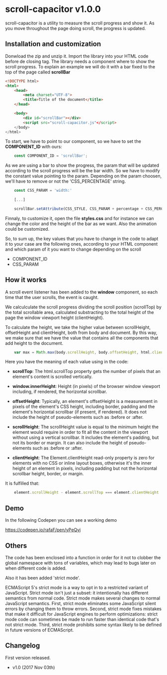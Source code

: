 # scroll-capacitor v1.0.0
scroll-capacitor is a utility to measure the scroll progress and show it. As you move throughout the page doing scroll, the progress is updated. 

## Installation and customization
Donwload the zip and unzip it. Import the library into your HTML code before de **<body>** closing tag. The library needs a component where to show the scroll progress. To explain an example we will do it with a bar fixed to the top of the page called **scrollBar**

```html
<!DOCTYPE html>
<html>
	<head>
		<meta charset="UTF-8">
		<title>Title of the document</title>
	</head>

	<body>
		<div id="scrollBar"></div>
		<script src="scroll-capacitor.js"</script>
	</body>
</html>
```
To start, we have to point to our component, so we have to set the **COMPONENT_ID** with ours:

```javaScript
    const COMPONENT_ID = 'scrollBar';
```

As we are using a bar to show the progress, the param that will be updated according to the scroll progress will be the bar width. So we have to modify the constant value pointing to the param. Depending on the param choosen, we'll have to remove or not the 'CSS_PERCENTAGE' string.

```javaScript
    const CSS_PARAM = 'width:'
    
    [...]

    scrollBar.setAttribute(CSS_STYLE, CSS_PARAM + percentage + CSS_PERCENTAGE);
```

Finnaly, to customize it, open the file **styles.css** and for instance we can change the color and the height of the bar as we want. Also the animation could be customized.

So, to sum up, the key values that you have to change in the code to adapt it to your case are the following ones, according to your HTML component and which param of it you want to change depending on the scroll

- COMPONENT_ID
- CSS_PARAM

## How it works
A scroll event listener has been added to the **window** component, so each time that the user scrolls, the event is caught. 

We calculculate the scroll progress dividing the scroll position (scrollTop) by the total scrollable area, calculated substracting to the total height of the page the window viewport height (clientHeight).

To calculate the height, we take the higher value between scrollHeight, offsetHeight and clientHeight, both from body and document. By this way, we make sure that we have the value that contains all the components that add height to the document.

```javaScript
    var max = Math.max(body.scrollHeight, body.offsetHeight, html.clientHeight, html.scrollHeight, html.offsetHeight);
```
Here you have the meaning of each value using in the code:

- **scrollTop**: The html.scrollTop property gets the number of pixels that an element's content is scrolled vertically.

- **window.innerHeight**: Height (in pixels) of the browser window viewport including, if rendered, the horizontal scrollbar.

- **offsetHeight**: Typically, an element's offsetHeight is a measurement in pixels of the element's CSS height, including border, padding and the element's horizontal scrollbar (if present, if rendered). It does not include the height of pseudo-elements such as :before or :after.

- **scrollHeight**: The scrollHeight value is equal to the minimum height the element would require in order to fit all the content in the viewport without using a vertical scrollbar. It includes the element's padding, but not its border or margin. It can also include the height of pseudo-elements such as :before or :after.

- **clientHeight**: The Element.clientHeight read-only property is zero for elements with no CSS or inline layout boxes, otherwise it's  the inner height of an element in pixels, including padding but not the horizontal scrollbar height, border, or margin.

It is fulfilled that: 

```javaScript
    element.scrollHeight - element.scrollTop === element.clientHeight
```

## Demo
In the following Codepen you can see a working demo

https://codepen.io/rafaF/pen/yPeQyj

## Others
The code has been enclosed into a function in order for it not to clobber the global namespace with tons of variables, which may lead to bugs later on when different code is added.

Also it has been added 'strict mode'. 

ECMAScript 5's strict mode is a way to opt in to a restricted variant of JavaScript. Strict mode isn't just a subset: it intentionally has different semantics from normal code. Strict mode makes several changes to normal JavaScript semantics. First, strict mode eliminates some JavaScript silent errors by changing them to throw errors. Second, strict mode fixes mistakes that make it difficult for JavaScript engines to perform optimizations: strict mode code can sometimes be made to run faster than identical code that's not strict mode. Third, strict mode prohibits some syntax likely to be defined in future versions of ECMAScript.

## Changelog
First version released.

- v1.0 (2017 Nov 03th)
